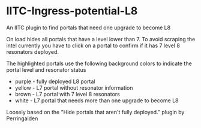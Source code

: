 # IITC-Ingress-potential-L8
An IITC plugin to find portals that need one upgrade to become L8

On load hides all portals that have a level lower than 7.
To avoid scraping the intel currently you have to click on a portal to confirm if it has 7 level 8 resonators deployed.

The highlighted portals use the following background colors to indicate the portal level and resonator status
- purple - fully deployed L8 portal
- yellow - L7 portal without resonator information
- brown - L7 portal with 7 level 8 resonators
- white - L7 portal that needs more than one upgrade to become L8

Loosely based on the "Hide portals that aren't fully deployed." plugin by Perringaiden
